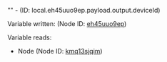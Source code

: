 "" - (ID: local.eh45uuo9ep.payload.output.deviceId)

Variable written:
 (Node ID: [eh45uuo9ep](../nodes/eh45uuo9ep.md))

Variable reads:
* Node (Node ID: [kmq13sjqim](../nodes/kmq13sjqim.md))
